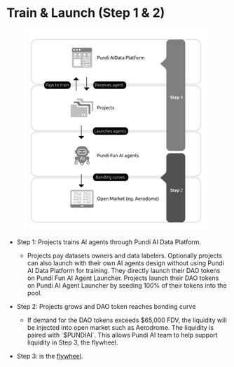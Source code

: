 # Train & Launch (Step 1 & 2)

<figure><img src="../.gitbook/assets/ver1.31-B&#x26;W_Drawing 04.png" alt=""><figcaption></figcaption></figure>

*   Step 1: Projects trains AI agents through Pundi AI Data Platform.&#x20;

    * Projects pay datasets owners and data labelers. Optionally projects can also launch with their own AI agents design without using Pundi AI Data Platform for training. They directly launch their DAO tokens on Pundi Fun AI Agent Launcher. Projects launch their DAO tokens on Pundi AI Agent Launcher by seeding 100% of their tokens into the pool.


*   Step 2: Projects grows and DAO token reaches bonding curve

    * If demand for the DAO tokens exceeds $65,000 FDV, the liquidity will be injected into open market such as Aerodrome. The liquidity is paired with `$PUNDIAI`. This allows Pundi AI team to help support liquidity in Step 3, the flywheel.


* Step 3: is the [flywheel](flywheel-step-3.md).
